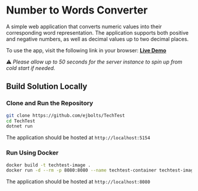 # Number to Words Converter

A simple web application that converts numeric values into their corresponding word representation. The application supports both positive and negative numbers, as well as decimal values up to two decimal places. 

To use the app, visit the following link in your browser:
[**Live Demo**](https://techtest-2vrm.onrender.com/)

⚠️ *Please allow up to 50 seconds for the server instance to spin up from cold start if needed.*

## Build Solution Locally

### Clone and Run the Repository
```sh
git clone https://github.com/ejbolts/TechTest
cd TechTest
dotnet run
```
The application should be hosted at `http://localhost:5154` 

### Run Using Docker
```sh
docker build -t techtest-image .
docker run -d --rm -p 8080:8080 --name techtest-container techtest-image
```
The application should be hosted at `http://localhost:8080` 

